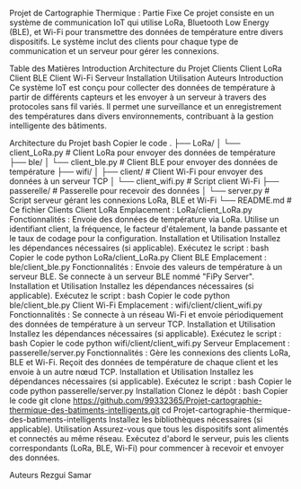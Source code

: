 Projet de Cartographie Thermique : Partie Fixe
Ce projet consiste en un système de communication IoT qui utilise LoRa, Bluetooth Low Energy (BLE), et Wi-Fi pour transmettre des données de température entre divers dispositifs. Le système inclut des clients pour chaque type de communication et un serveur pour gérer les connexions.

Table des Matières
Introduction
Architecture du Projet
Clients
Client LoRa
Client BLE
Client Wi-Fi
Serveur
Installation
Utilisation
Auteurs
Introduction
Ce système IoT est conçu pour collecter des données de température à partir de différents capteurs et les envoyer à un serveur à travers des protocoles sans fil variés. Il permet une surveillance et un enregistrement des températures dans divers environnements, contribuant à la gestion intelligente des bâtiments.

Architecture du Projet
bash
Copier le code
.
├── LoRa/
│   └── client_LoRa.py      # Client LoRa pour envoyer des données de température
├── ble/
│   └── client_ble.py       # Client BLE pour envoyer des données de température
├── wifi/
│   ├── client/              # Client Wi-Fi pour envoyer des données à un serveur TCP
│   └── client_wifi.py       # Script client Wi-Fi
├── passerelle/              # Passerelle pour recevoir des données
│   └── server.py            # Script serveur gérant les connexions LoRa, BLE et Wi-Fi
└── README.md                # Ce fichier
Clients
Client LoRa
Emplacement : LoRa/client_LoRa.py
Fonctionnalités :
Envoie des données de température via LoRa.
Utilise un identifiant client, la fréquence, le facteur d'étalement, la bande passante et le taux de codage pour la configuration.
Installation et Utilisation
Installez les dépendances nécessaires (si applicable).
Exécutez le script :
bash
Copier le code
python LoRa/client_LoRa.py
Client BLE
Emplacement : ble/client_ble.py
Fonctionnalités :
Envoie des valeurs de température à un serveur BLE.
Se connecte à un serveur BLE nommé "FiPy Server".
Installation et Utilisation
Installez les dépendances nécessaires (si applicable).
Exécutez le script :
bash
Copier le code
python ble/client_ble.py
Client Wi-Fi
Emplacement : wifi/client/client_wifi.py
Fonctionnalités :
Se connecte à un réseau Wi-Fi et envoie périodiquement des données de température à un serveur TCP.
Installation et Utilisation
Installez les dépendances nécessaires (si applicable).
Exécutez le script :
bash
Copier le code
python wifi/client/client_wifi.py
Serveur
Emplacement : passerelle/server.py
Fonctionnalités :
Gère les connexions des clients LoRa, BLE et Wi-Fi.
Reçoit des données de température de chaque client et les envoie à un autre nœud TCP.
Installation et Utilisation
Installez les dépendances nécessaires (si applicable).
Exécutez le script :
bash
Copier le code
python passerelle/server.py
Installation
Clonez le dépôt :
bash
Copier le code
git clone https://github.com/99332365/Projet-cartographie-thermique-des-batiments-intelligents.git
cd Projet-cartographie-thermique-des-batiments-intelligents
Installez les bibliothèques nécessaires (si applicable).
Utilisation
Assurez-vous que tous les dispositifs sont alimentés et connectés au même réseau. Exécutez d'abord le serveur, puis les clients correspondants (LoRa, BLE, Wi-Fi) pour commencer à recevoir et envoyer des données.

Auteurs
Rezgui Samar

